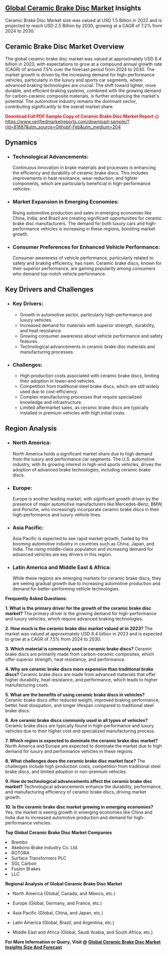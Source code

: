 <h2><a href="https://www.verifiedmarketreports.com/download-sample/?rid=81887&amp;utm_source=Githubf&amp;utm_medium=204" target="_blank">Global Ceramic Brake Disc Market</a> Insights</h2><p>Ceramic Brake Disc Market size was valued at USD 1.5 Billion in 2022 and is projected to reach USD 2.5 Billion by 2030, growing at a CAGR of 7.2% from 2024 to 2030.</p><p> <h2>Ceramic Brake Disc Market Overview</h2> <p>The global ceramic brake disc market was valued at approximately USD 8.4 billion in 2023, with expectations to grow at a compound annual growth rate (CAGR) of around 7.5% over the forecast period from 2024 to 2030. The market growth is driven by the increasing demand for high-performance vehicles, particularly in the luxury and sports car segments, where advanced braking technologies are crucial. The shift toward lighter, more durable, and efficient braking systems, combined with the growing demand for carbon-ceramic composite materials, is further enhancing the market's potential. The automotive industry remains the dominant sector, contributing significantly to the overall market share.</p> <p><p><span class=""><span style="color: #ff0000;"><strong>Download Full PDF Sample Copy of Ceramic Brake Disc Market Report</strong> @ </span><a href="https://www.verifiedmarketreports.com/download-sample/?rid=81887&amp;utm_source=Githubf-Feb&amp;utm_medium=204" target="_blank">https://www.verifiedmarketreports.com/download-sample/?rid=81887&amp;utm_source=Githubf-Feb&amp;utm_medium=204</a></span></p></p> <h2>Dynamics</h2> <ul> <li><h3>Technological Advancements:</h3> Continuous innovation in brake materials and processes is enhancing the efficiency and durability of ceramic brake discs. This includes improvements in heat resistance, wear reduction, and lighter components, which are particularly beneficial in high-performance vehicles.</li> <li><h3>Market Expansion in Emerging Economies:</h3> Rising automotive production and sales in emerging economies like China, India, and Brazil are creating significant opportunities for ceramic brake disc manufacturers. The demand for both luxury cars and high-performance vehicles is increasing in these regions, boosting market growth.</li> <li><h3>Consumer Preferences for Enhanced Vehicle Performance:</h3> Consumer awareness of vehicle performance, particularly related to safety and braking efficiency, has risen. Ceramic brake discs, known for their superior performance, are gaining popularity among consumers who demand top-notch vehicle performance.</li> </ul> <h2>Key Drivers and Challenges</h2> <ul> <li><h3>Key Drivers:</h3> <ul> <li>Growth in automotive sector, particularly high-performance and luxury vehicles.</li> <li>Increased demand for materials with superior strength, durability, and heat resistance.</li> <li>Growing consumer awareness about vehicle performance and safety features.</li> <li>Technological advancements in ceramic brake disc materials and manufacturing processes.</li> </ul> </li> <li><h3>Challenges:</h3> <ul> <li>High production costs associated with ceramic brake discs, limiting their adoption in lower-end vehicles.</li> <li>Competition from traditional steel brake discs, which are still widely used due to cost-efficiency.</li> <li>Complex manufacturing processes that require specialized knowledge and infrastructure.</li> <li>Limited aftermarket sales, as ceramic brake discs are typically installed in premium vehicles with high initial costs.</li> </ul> </li> </ul> <h2>Region Analysis</h2> <ul> <li><h3>North America:</h3> North America holds a significant market share due to high demand from the luxury and performance car segments. The U.S. automotive industry, with its growing interest in high-end sports vehicles, drives the adoption of advanced brake technologies, including ceramic brake discs.</li> <li><h3>Europe:</h3> Europe is another leading market, with significant growth driven by the presence of major automotive manufacturers like Mercedes-Benz, BMW, and Porsche, who increasingly incorporate ceramic brake discs in their high-performance and luxury vehicle lines.</li> <li><h3>Asia Pacific:</h3> Asia Pacific is expected to see rapid market growth, fueled by the booming automotive industry in countries such as China, Japan, and India. The rising middle-class population and increasing demand for advanced vehicles are key drivers in this region.</li> <li><h3>Latin America and Middle East & Africa:</h3> While these regions are emerging markets for ceramic brake discs, they are seeing gradual growth due to increasing automotive production and demand for better-performing vehicle technologies.</li> </ul> <p><strong>Frequently Asked Questions:</strong></p> <p><strong>1. What is the primary driver for the growth of the ceramic brake disc market?</strong> The primary driver is the growing demand for high-performance and luxury vehicles, which require advanced braking technologies.</p> <p><strong>2. How much is the ceramic brake disc market valued at in 2023?</strong> The market was valued at approximately USD 8.4 billion in 2023 and is expected to grow at a CAGR of 7.5% from 2024 to 2030.</p> <p><strong>3. Which material is commonly used in ceramic brake discs?</strong> Ceramic brake discs are primarily made from carbon-ceramic composites, which offer superior strength, heat resistance, and performance.</p> <p><strong>4. Why are ceramic brake discs more expensive than traditional brake discs?</strong> Ceramic brake discs are made from advanced materials that offer higher durability, heat resistance, and performance, which leads to higher manufacturing costs.</p> <p><strong>5. What are the benefits of using ceramic brake discs in vehicles?</strong> Ceramic brake discs offer reduced weight, improved braking performance, better heat dissipation, and longer lifespan compared to traditional steel brake discs.</p> <p><strong>6. Are ceramic brake discs commonly used in all types of vehicles?</strong> Ceramic brake discs are typically found in high-performance and luxury vehicles due to their higher cost and specialized manufacturing process.</p> <p><strong>7. Which region is expected to dominate the ceramic brake disc market?</strong> North America and Europe are expected to dominate the market due to high demand for luxury and performance vehicles in these regions.</p> <p><strong>8. What challenges does the ceramic brake disc market face?</strong> The challenges include high production costs, competition from traditional steel brake discs, and limited adoption in non-premium vehicles.</p> <p><strong>9. How do technological advancements affect the ceramic brake disc market?</strong> Technological advancements enhance the durability, performance, and manufacturing efficiency of ceramic brake discs, driving market growth.</p> <p><strong>10. Is the ceramic brake disc market growing in emerging economies?</strong> Yes, the market is seeing growth in emerging economies like China and India due to increased automotive production and demand for high-performance vehicles.</p> </p><p><strong>Top Global Ceramic Brake Disc Market Companies</strong></p><div data-test-id=""><p><li>Brembo</li><li> Akebono Brake Industry Co. Ltd.</li><li> ROTORA</li><li> Surface Transformers PLC</li><li> SGL Carbon</li><li> Fusion Brakes</li><li> LLC</li></p><div><strong>Regional Analysis of&nbsp;Global Ceramic Brake Disc Market</strong></div><ul><li dir="ltr"><p dir="ltr">North America&nbsp;(Global, Canada, and Mexico, etc.)</p></li><li dir="ltr"><p dir="ltr">Europe (Global, Germany, and France, etc.)</p></li><li dir="ltr"><p dir="ltr">Asia Pacific&nbsp;(Global, China, and Japan, etc.)</p></li><li dir="ltr"><p dir="ltr">Latin America&nbsp;(Global, Brazil, and Argentina, etc.)</p></li><li dir="ltr">Middle East and Africa&nbsp;(Global, Saudi Arabia, and South Africa, etc.)</li></ul><p><strong>For More Information or Query, Visit @&nbsp;</strong><strong><a href="https://www.verifiedmarketreports.com/product/global-ceramic-brake-disc-market-growth-2019-2024/?utm_source=Githubf&amp;utm_medium=204" target="_blank">Global Ceramic Brake Disc Market Insights Size And Forecast</a></strong></p></div>
